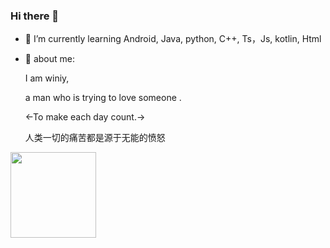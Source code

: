### Hi there 👋
<!--
**winiymissl/winiymissl** is a ✨ _special_ ✨ repository because its `README.md` (this file) appears on your GitHub profile.

Here are some ideas to get you started:

- 🔭 I’m currently working on ...

- 👯 I’m looking to collaborate on ...
- 🤔 I’m looking for help with ...
- 💬 Ask me about ...
- 📫 How to reach me: ...
- 😄 Pronouns: ...
- ⚡ Fun fact: ...
-->


- 🌱 I’m currently learning Android, Java, python, C++, Ts，Js, kotlin, Html
- 🤺  about me:

  I am winiy,
  
  a man who is trying to love someone .
  
  <-To make each day count.->

  人类一切的痛苦都是源于无能的愤怒
<div style="display: flex; justify-content: space-between;">
    <img height="137px" src="https://github-readme-stats.vercel.app/api/top-langs/?username=winiymissl&hide_title=true&hide_border=true&layout=compact&langs_count=6&theme=graywhite" />
</div>
